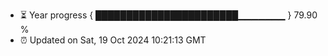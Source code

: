 - ⏳ Year progress { ███████████████████████▁▁▁▁▁▁▁ } 79.90 %
- ⏰ Updated on Sat, 19 Oct 2024 10:21:13 GMT

